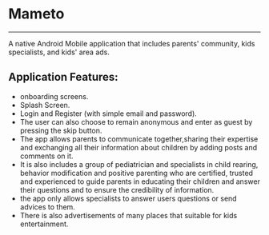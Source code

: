# Mameto
--------------
A native Android Mobile application that includes parents' community, kids specialists, and kids' area ads.

Application Features:
--------------------
* onboarding screens.
* Splash Screen.
* Login and Register (with simple email and password).
* The user can also choose to remain anonymous and enter as guest by pressing the skip button.
* The app allows parents to communicate together,sharing their expertise and exchanging all their information about children by adding posts and comments on it.
* It is also includes a group of pediatrician and specialists in child rearing,
behavior modification and positive parenting who are certified, trusted and
experienced to guide parents in educating their children and answer their
questions and to ensure the credibility of information.
*  the app only allows
specialists to answer users questions or send advices to them.
* There is also advertisements of many places that suitable for kids entertainment.


